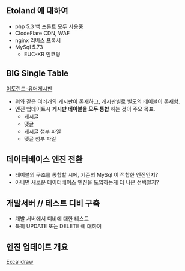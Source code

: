 ## Etoland 에 대하여
- php 5.3 백 프론트 모두 사용중
- ClodeFlare CDN, WAF
- nginx 리버스 프록시
- MySql 5.73
  - EUC-KR 인코딩


## BIG Single Table
[이토랜드-유머게시판](https://etoland.co.kr/bbs/board.php?bo_table=etohumor06)
- 위와 같은 여러개의 게시판이 존재하고, 게시판별로 별도의 테이블이 존재함.
- 엔진 업데이트시 **게시판 테이블을 모두 통합** 하는 것이 주요 목표.
  - 게시글
  - 댓글
  - 게시글 첨부 파일
  - 댓글 첨부 파일

 
## 데이터베이스 엔진 전환
- 테이블의 구조를 통합할 시에, 기존의 MySql 이 적합한 엔진인지?
- 아니면 새로운 데이터베이스 엔진을 도입하는게 더 나은 선택일지?


## 개발서버 // 테스트 디비 구축
- 개발 서버에서 디비에 대한 테스트
- 특히 UPDATE 또는 DELETE 에 대하여


## 엔진 업데이트 개요
[Excalidraw](https://excalidraw.com/#json=z1eVCun9qB7AZ7_lw7-Rd,44mNV3gafwj1gEQJcejdXQ)
